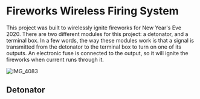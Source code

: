 # Fireworks Wireless Firing System

This project was built to wirelessly ignite fireworks for New Year's Eve 2020. There are two different modules for this project: a detonator, and a terminal box. In a few words, the way these modules work is that a signal is transmitted from the detonator to the terminal box to turn on one of its outputs. An electronic fuse is connected to the output, so it will ignite the fireworks when current runs through it.

![IMG_4083](https://user-images.githubusercontent.com/50038373/71700833-5faa6b00-2dc6-11ea-913b-75b2237981a9.png)

## Detonator